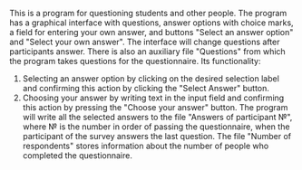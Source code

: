 This is a program for questioning students and other people. 
The program has a graphical interface with questions, answer options with choice marks, a field for entering your own answer, and buttons "Select an answer option" and "Select your own answer". 
The interface will change questions after participants answer. 
There is also an auxiliary file "Questions" from which the program takes questions for the questionnaire. Its functionality:
1) Selecting an answer option by clicking on the desired selection label and confirming this action by clicking the "Select Answer" button.
2) Choosing your answer by writing text in the input field and confirming this action by pressing the "Choose your answer" button.
The program will write all the selected answers to the file "Answers of participant №", where № is the number in order of passing the questionnaire, when the participant of the survey answers the last question. 
The file "Number of respondents" stores information about the number of people who completed the questionnaire.

